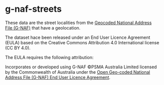 # g-naf-streets

These data are the street localities from the [Geocoded National Address File (G-NAF)](https://data.gov.au/dataset/geocoded-national-address-file-g-naf) that have a geolocation.

The dataset hace been released under an End User Licence Agreement (EULA) based on the Creative Commons Attribution 4.0 International license (CC BY 4.0).

The EULA requires the following attribution:

Incorporates or developed using G-NAF ©PSMA Australia Limited licensed by the Commonwealth of Australia under the [Open Geo-coded National Address File (G-NAF) End User Licence Agreement](https://data.gov.au/dataset/geocoded-national-address-file-g-naf/resource/09f74802-08b1-4214-a6ea-3591b2753d30).

